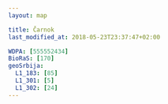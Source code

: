 ```yaml
---
layout: map

title: Čarnok
last_modified_at: 2018-05-23T23:37:47+02:00

WDPA: [555552434]
BioRaS: [170]
geoSrbija:
  L1_183: [85]
  L1_301: [5]
  L1_302: [24]
---
```

